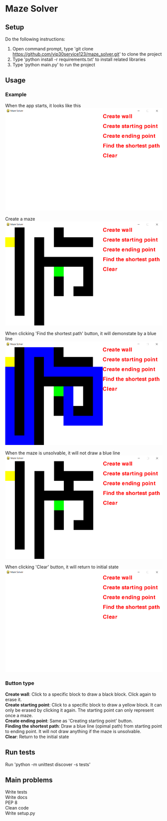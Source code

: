 # Maze Solver





## Setup 
Do the following instructions:
1. Open command prompt, type 'git clone https://github.com/vip30service123/maze_solver.git' to clone the project
2. Type 'python install -r requirements.txt' to install related libraries
3. Type 'python main.py' to run the project

## Usage
### Example

When the app starts, it looks like this
<img src="imgs\Initial.png">

Create a maze
<img src="imgs\Create_maze.png">

When clicking 'Find the shortest path' button, it will demonstate by a blue line
<img src="imgs\Finding_optimal_path.png">

When the maze is unsolvable, it will not draw a blue line
<img src="imgs\Unsolvable_maze.png">

When clicking 'Clear' button, it will return to initial state
<img src="imgs\Initial.png">

### Button type
**Create wall**: Click to a specific block to draw a black block. Click again to erase it. <br/>
**Create starting point**: Click to a specific block to draw a yellow block. It can only be erased by clicking it again. The starting point can only represent once a maze. <br/>
**Create ending point**: Same as 'Creating starting point' button. <br/>
**Finding the shortest path**: Draw a blue line (opimal path) from starting point to ending point. It will not draw anything if the maze is unsolvable. <br/>
**Clear**: Return to the initial state <br/>

## Run tests
Run 'python -m unittest discover -s tests'

## Main problems
Write tests <br/>
Write docs <br/>
PEP 8 <br/>
Clean code <br/>
Write setup.py <br/>